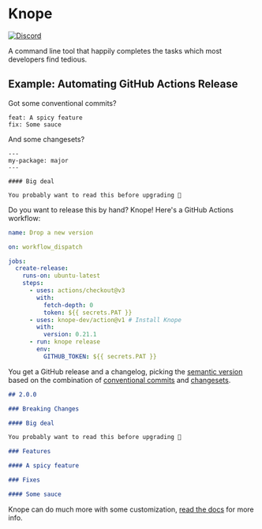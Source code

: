 # Knope

[![Discord](https://img.shields.io/discord/1191584005112467456.svg?label=&logo=discord&logoColor=ffffff&color=7389D8&labelColor=6A7EC2)](https://discord.gg/W75uRrBCEM)

A command line tool that happily completes the tasks which most developers find tedious.

## Example: Automating GitHub Actions Release

Got some conventional commits?

```
feat: A spicy feature
fix: Some sauce
```

And some changesets?

```
---
my-package: major
---

#### Big deal

You probably want to read this before upgrading 💜
```

Do you want to release this by hand? Knope! Here's a GitHub Actions workflow:

```yaml
name: Drop a new version

on: workflow_dispatch

jobs:
  create-release:
    runs-on: ubuntu-latest
    steps:
      - uses: actions/checkout@v3
        with:
          fetch-depth: 0
          token: ${{ secrets.PAT }}
      - uses: knope-dev/action@v1 # Install Knope
        with:
          version: 0.21.1
      - run: knope release
        env:
          GITHUB_TOKEN: ${{ secrets.PAT }}
```

You get a GitHub release and a changelog, picking the [semantic version] based on the combination of [conventional commits] and [changesets].

```markdown
## 2.0.0

### Breaking Changes

#### Big deal

You probably want to read this before upgrading 💜

### Features

#### A spicy feature

### Fixes

#### Some sauce
```

Knope can do much more with some customization, [read the docs](https://knope.tech) for more info.

[conventional commits]: https://www.conventionalcommits.org
[semantic version]: https://semver.org
[changesets]: https://github.com/changesets/changesets
